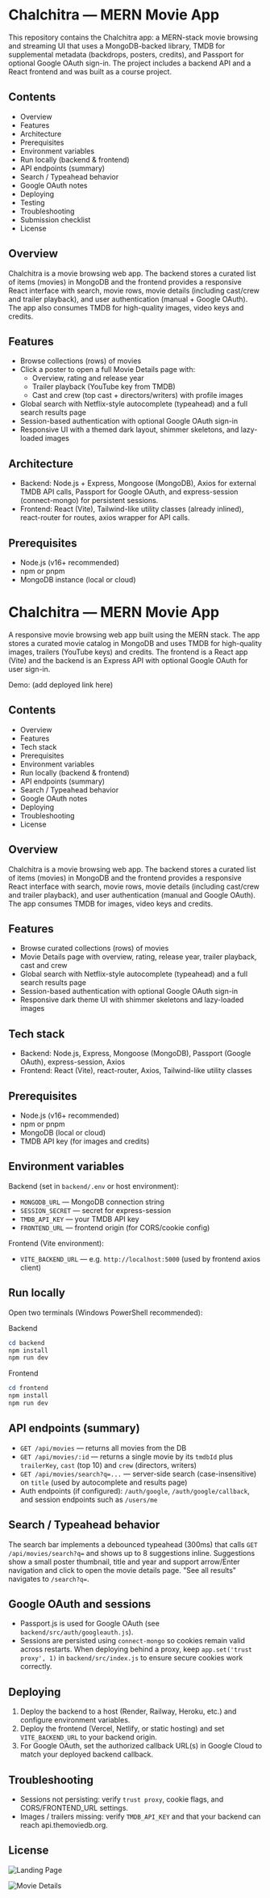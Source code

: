 # Chalchitra — MERN Movie App

This repository contains the Chalchitra app: a MERN-stack movie browsing and streaming UI that uses a MongoDB-backed library, TMDB for supplemental metadata (backdrops, posters, credits), and Passport for optional Google OAuth sign-in. The project includes a backend API and a React frontend and was built as a course project.

Contents
--------

- Overview
- Features
- Architecture
- Prerequisites
- Environment variables
- Run locally (backend & frontend)
- API endpoints (summary)
- Search / Typeahead behavior
- Google OAuth notes
- Deploying
- Testing
- Troubleshooting
- Submission checklist
- License

Overview
--------

Chalchitra is a movie browsing web app. The backend stores a curated list of items (movies) in MongoDB and the frontend provides a responsive React interface with search, movie rows, movie details (including cast/crew and trailer playback), and user authentication (manual + Google OAuth). The app also consumes TMDB for high-quality images, video keys and credits.

Features
--------

- Browse collections (rows) of movies
- Click a poster to open a full Movie Details page with:
  - Overview, rating and release year
  - Trailer playback (YouTube key from TMDB)
  - Cast and crew (top cast + directors/writers) with profile images
- Global search with Netflix-style autocomplete (typeahead) and a full search results page
- Session-based authentication with optional Google OAuth sign-in
- Responsive UI with a themed dark layout, shimmer skeletons, and lazy-loaded images

Architecture
------------

- Backend: Node.js + Express, Mongoose (MongoDB), Axios for external TMDB API calls, Passport for Google OAuth, and express-session (connect-mongo) for persistent sessions.
- Frontend: React (Vite), Tailwind-like utility classes (already inlined), react-router for routes, axios wrapper for API calls.

Prerequisites
-------------

- Node.js (v16+ recommended)
- npm or pnpm
- MongoDB instance (local or cloud)
# Chalchitra — MERN Movie App

A responsive movie browsing web app built using the MERN stack. The app stores a curated movie catalog in MongoDB and uses TMDB for high-quality images, trailers (YouTube keys) and credits. The frontend is a React app (Vite) and the backend is an Express API with optional Google OAuth for user sign-in.

Demo: (add deployed link here)

Contents
--------

- Overview
- Features
- Tech stack
- Prerequisites
- Environment variables
- Run locally (backend & frontend)
- API endpoints (summary)
- Search / Typeahead behavior
- Google OAuth notes
- Deploying
- Troubleshooting
- License

Overview
--------

Chalchitra is a movie browsing web app. The backend stores a curated list of items (movies) in MongoDB and the frontend provides a responsive React interface with search, movie rows, movie details (including cast/crew and trailer playback), and user authentication (manual and Google OAuth). The app consumes TMDB for images, video keys and credits.

Features
--------

- Browse curated collections (rows) of movies
- Movie Details page with overview, rating, release year, trailer playback, cast and crew
- Global search with Netflix-style autocomplete (typeahead) and a full search results page
- Session-based authentication with optional Google OAuth sign-in
- Responsive dark theme UI with shimmer skeletons and lazy-loaded images

Tech stack
----------

- Backend: Node.js, Express, Mongoose (MongoDB), Passport (Google OAuth), express-session, Axios
- Frontend: React (Vite), react-router, Axios, Tailwind-like utility classes

Prerequisites
-------------

- Node.js (v16+ recommended)
- npm or pnpm
- MongoDB (local or cloud)
- TMDB API key (for images and credits)

Environment variables
---------------------

Backend (set in `backend/.env` or host environment):

- `MONGODB_URL` — MongoDB connection string
- `SESSION_SECRET` — secret for express-session
- `TMDB_API_KEY` — your TMDB API key
- `FRONTEND_URL` — frontend origin (for CORS/cookie config)

Frontend (Vite environment):

- `VITE_BACKEND_URL` — e.g. `http://localhost:5000` (used by frontend axios client)

Run locally
-----------

Open two terminals (Windows PowerShell recommended):

Backend
```powershell
cd backend
npm install
npm run dev
```

Frontend
```powershell
cd frontend
npm install
npm run dev
```

API endpoints (summary)
-----------------------

- `GET /api/movies` — returns all movies from the DB
- `GET /api/movies/:id` — returns a single movie by its `tmdbId` plus `trailerKey`, `cast` (top 10) and `crew` (directors, writers)
- `GET /api/movies/search?q=...` — server-side search (case-insensitive) on `title` (used by autocomplete and results page)
- Auth endpoints (if configured): `/auth/google`, `/auth/google/callback`, and session endpoints such as `/users/me`

Search / Typeahead behavior
---------------------------

The search bar implements a debounced typeahead (300ms) that calls `GET /api/movies/search?q=` and shows up to 8 suggestions inline. Suggestions show a small poster thumbnail, title and year and support arrow/Enter navigation and click to open the movie details page. "See all results" navigates to `/search?q=`.

Google OAuth and sessions
-------------------------

- Passport.js is used for Google OAuth (see `backend/src/auth/googleauth.js`).
- Sessions are persisted using `connect-mongo` so cookies remain valid across restarts. When deploying behind a proxy, keep `app.set('trust proxy', 1)` in `backend/src/index.js` to ensure secure cookies work correctly.

Deploying
---------

1. Deploy the backend to a host (Render, Railway, Heroku, etc.) and configure environment variables.
2. Deploy the frontend (Vercel, Netlify, or static hosting) and set `VITE_BACKEND_URL` to your backend origin.
3. For Google OAuth, set the authorized callback URL(s) in Google Cloud to match your deployed backend callback.

Troubleshooting
---------------

- Sessions not persisting: verify `trust proxy`, cookie flags, and CORS/FRONTEND_URL settings.
- Images / trailers missing: verify `TMDB_API_KEY` and that your backend can reach api.themoviedb.org.

License
-------



![Landing Page](\frontend\src\assets\landingpage.png)

![Movie Details](\frontend\src\assets\moviedetails.png)


